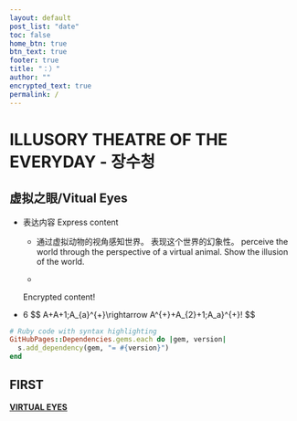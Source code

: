 ```yaml
---
layout: default
post_list: "date"
toc: false
home_btn: true
btn_text: true
footer: true
title: "：）"
author: ""
encrypted_text: true
permalink: /
---
```


#  ILLUSORY THEATRE OF THE EVERYDAY - 장수청 

##  虚拟之眼/Vitual Eyes

* 表达内容 Express content
               
  * 通过虚拟动物的视角感知世界。
                  表现这个世界的幻象性。
perceive the world through the perspective of a virtual animal.
Show the illusion of the world.
  
  * 
  <p class="encrypted" id="G7D+0370pNmixIP1j7teCg1jtm9XCdOWYFH61lcM0LYWlT0hB3rS9raIs=">Encrypted content!</p>
* 6
$$
A+A+1\;A_{a}^{+}\rightarrow A^{+}+A_{2}+1\;A_a}^{+}\!
$$



```ruby
# Ruby code with syntax highlighting
GitHubPages::Dependencies.gems.each do |gem, version|
  s.add_dependency(gem, "= #{version}")
end
```
## FIRST

[**VIRTUAL EYES**](https://bigricedumpling.github.io/bigricedumpling0000.github.io/pp55)

